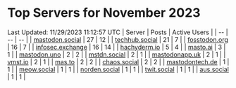 # Top Servers for November 2023
Last Updated: 11/29/2023 11:12:57 UTC
| Server | Posts | Active Users |
| -- | -- | -- |
| [mastodon.social](https://mastodon.social/tags/PowerShell) | 27 | 12 |
| [techhub.social](https://techhub.social/tags/PowerShell) | 21 | 7 |
| [fosstodon.org](https://fosstodon.org/tags/PowerShell) | 16 | 7 |
| [infosec.exchange](https://infosec.exchange/tags/PowerShell) | 16 | 14 |
| [hachyderm.io](https://hachyderm.io/tags/PowerShell) | 5 | 4 |
| [masto.ai](https://masto.ai/tags/PowerShell) | 3 | 1 |
| [mastodon.uno](https://mastodon.uno/tags/PowerShell) | 2 | 2 |
| [mstdn.social](https://mstdn.social/tags/PowerShell) | 2 | 1 |
| [mastodonapp.uk](https://mastodonapp.uk/tags/PowerShell) | 2 | 1 |
| [vmst.io](https://vmst.io/tags/PowerShell) | 2 | 1 |
| [mas.to](https://mas.to/tags/PowerShell) | 2 | 2 |
| [chaos.social](https://chaos.social/tags/PowerShell) | 2 | 2 |
| [mastodontech.de](https://mastodontech.de/tags/PowerShell) | 1 | 1 |
| [meow.social](https://meow.social/tags/PowerShell) | 1 | 1 |
| [norden.social](https://norden.social/tags/PowerShell) | 1 | 1 |
| [twit.social](https://twit.social/tags/PowerShell) | 1 | 1 |
| [aus.social](https://aus.social/tags/PowerShell) | 1 | 1 |
